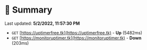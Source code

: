 # 📖 Summary
Last updated: **5/2/2022, 11:57:30 PM**

- `GET` [https://uptimerfree.tk](https://uptimerfree.tk) - **Up** (5482ms)
- `GET` [https://monitoruptimer.tk](https://monitoruptimer.tk) - **Down** (203ms)
